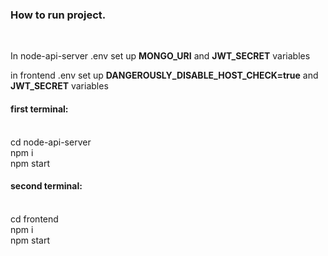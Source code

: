 <h3>How to run project.</h3><br />

In node-api-server .env set up <strong>MONGO_URI</strong> and <strong>JWT_SECRET</strong> variables <br />

in frontend .env set up <strong>DANGEROUSLY_DISABLE_HOST_CHECK=true</strong> and <strong>JWT_SECRET</strong> variables <br />

<h4>first terminal:</h4> <br />
cd node-api-server <br />
npm i <br />
npm start <br />

<h4>second terminal:</h4> <br />
cd frontend <br />
npm i <br />
npm start <br />
